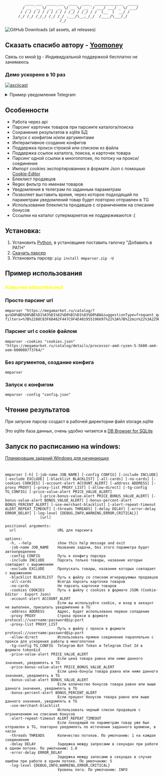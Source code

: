#

```
         ____ ___  ____ ___  ____  ____  _____________  _____
        / __ `__ \/ __ `__ \/ __ \/ __ `/ ___/ ___/ _ \/ ___/
       / / / / / / / / / / / /_/ / /_/ / /  (__  )  __/ /
      /_/ /_/ /_/_/ /_/ /_/ .___/\__,_/_/  /____/\___/_/
                         /_/
```

![GitHub Downloads (all assets, all releases)](https://img.shields.io/github/downloads/xob0t/mmparser/total)

## Сказать спасибо автору - [Yoomoney](https://yoomoney.ru/to/410018051351692)

Связь со мной [tg](https://t.me/mobate) - Индивидуальной поддержкой бесплатно не занимаюсь

### Демо ускорено в 10 раз

[![asciicast](https://asciinema.org/a/fYFj0HVO16r16vaK1reEa4617.svg)](https://asciinema.org/a/fYFj0HVO16r16vaK1reEa4617)

<details>
  <summary>Пример уведомления Telegram</summary>
  <img src="media/tg_demo.jpg">
</details>

## Особенности

- Работа через api
- Парсинг карточек товаров при парсинге каталога/поиска
- Сохранение результатов в sqlite БД
- Запуск с конфигом и/или аргументами
- Интерактивное создание конфигов
- Поддержка прокси строкой или списком из файла
- Поддержка ссылок каталога, поиска, и карточек товара
- Парсинг одной ссылки в многопотоке, по потоку на прокси/соединение
- Импорт cookies экспортированних в формате Json с помошью [Cookie-Editor](https://chrome.google.com/webstore/detail/hlkenndednhfkekhgcdicdfddnkalmdm)
- Блеклист продавцов
- Regex фильтр по именам товаров
- Уведомления в телеграм по заданным параметрам
- Позволяет выставить время, через которое подходящий по параметрам уведомлений товар будет повторно отправлен в TG
- Использование блеклиста продавцов с ограничением на списание бонусов
- Сссылки на каталог супермаркетов не поддерживаются :(

## Установка:

1.  Установить [Python](https://www.python.org/downloads/), в установщике поставить галочку "Добавить в PATH"
2.  [Скачать парсер](https://github.com/xob0t/mmparser/releases/latest/download/mmparser.zip)
3.  Установить парсер: `pip install mmparser.zip -U`

## Пример использования

### <span style="color:yellow">Кавычки обязательны!</span>

### Просто парсинг url

```
mmparser "https://megamarket.ru/catalog/?q=%D0%BD%D0%BE%D1%83%D1%82%D0%B1%D1%83%D0%BA&suggestionType=frequent_query#?filters=%7B%2288C83F68482F447C9F4E401955196697%22%3A%7B%22min%22%3A229028%2C%22max%22%3A307480%7D%2C%22A03364050801C25CD0A856C734F74FE9%22%3A%5B%221%22%5D%7D&sort=1"
```

### Парсинг url с cookie файлом

```
mmparser -cookies "cookies.json" "https://megamarket.ru/catalog/details/processor-amd-ryzen-5-5600-am4-oem-600008773764/"
```

### Без аргументов, создание конфига

```
mmparser
```

### Запуск с конфигом

```
mmparser -config "config.json"
```

## Чтение результатов

При запуске парсер создаст в рабочей директории файл storage.sqlite

Это sqlite база данных, очень удобно читается в [DB Browser for SQLite](https://sqlitebrowser.org/)

## Запуск по расписанию на windows:

[Планировщик заданий Windows для начинающих](https://remontka.pro/windows-task-scheduler/)

#

```
mmparser [-h] [-job-name JOB_NAME] [-config CONFIG] [-include INCLUDE] [-exclude EXCLUDE] [-blacklist BLACKLIST] [-all-cards] [-no-cards] [-cookies COOKIES] [-account-alert ACCOUNT_ALERT] [-address ADDRESS] [-proxy PROXY] [-proxy-list PROXY_LIST] [-allow-direct] [-tg-config TG_CONFIG] [-price-value-alert PRICE_VALUE_ALERT]
                [-price-bonus-value-alert PRICE_BONUS_VALUE_ALERT] [-bonus-value-alert BONUS_VALUE_ALERT] [-bonus-percent-alert BONUS_PERCENT_ALERT] [-use-merchant-blacklist] [-alert-repeat-timeout ALERT_REPEAT_TIMEOUT] [-threads THREADS] [-delay DELAY] [-error-delay ERROR_DELAY] [-log-level {DEBUG,INFO,WARNING,ERROR,CRITICAL}]
                [url]

positional arguments:
  url                   URL для парсинга

options:
  -h, --help            show this help message and exit
  -job-name JOB_NAME    Название задачи, без этого параметра будет автоопределено
  -config CONFIG        Путь к конфигу парсера
  -include INCLUDE      Парсить только товары, название которых совпадает с выражением
  -exclude EXCLUDE      Пропускать товары, название которых совпадает с выражением
  -blacklist BLACKLIST  Путь к файлу со списком игнорируемых продавцов
  -all-cards            Всегда парсить карточки товаров
  -no-cards             Не парсить карточки товаров
  -cookies COOKIES      Путь к файлу с cookies в формате JSON (Cookie-Editor - Export Json)
  -account-alert ACCOUNT_ALERT
                        Если вы используйте cookie, и вход в аккаунт не выполнен, присылать уведомление в TG
  -address ADDRESS      Адрес, будет использовано первое сопадение
  -proxy PROXY          Строка прокси в формате protocol://username:password@ip:port
  -proxy-list PROXY_LIST
                        Путь к файлу с прокси в формате protocol://username:password@ip:port
  -allow-direct         Использовать прямое соединение параллельно с прокси для ускорения работы в многопотоке
  -tg-config TG_CONFIG  Telegram Bot Token и Telegram Chat Id в формате token$id
  -price-value-alert PRICE_VALUE_ALERT
                        Если цена товара равна или ниже данного значения, уведомлять в TG
  -price-bonus-value-alert PRICE_BONUS_VALUE_ALERT
                        Если цена-бонусы товара равна или ниже данного значения, уведомлять в TG
  -bonus-value-alert BONUS_VALUE_ALERT
                        Если количество бонусов товара равно или выше данного значения, уведомлять в TG
  -bonus-percent-alert BONUS_PERCENT_ALERT
                        Если процент бонусов товара равно или выше данного значения, уведомлять в TG
  -use-merchant-blacklist
                        Использовать черный список продавцов с ограничением на списание бонусов
  -alert-repeat-timeout ALERT_REPEAT_TIMEOUT
                        Если походящий по параметрам товар уже был отправлен в TG, повторно уведомлять по истечении заданного времени, в часах
  -threads THREADS      Количество потоков. По умолчанию: 1 на каждое соединиение
  -delay DELAY          Задержка между запросами в секундах при работе в одном потоке. По умолчанию: 1.8
  -error-delay ERROR_DELAY
                        Задержка между запосами в секундах в случае ошибки при работе в одном потоке. По умолчанию: 5
  -log-level {DEBUG,INFO,WARNING,ERROR,CRITICAL}
                        Уровень лога. По умолчанию: INFO
```
